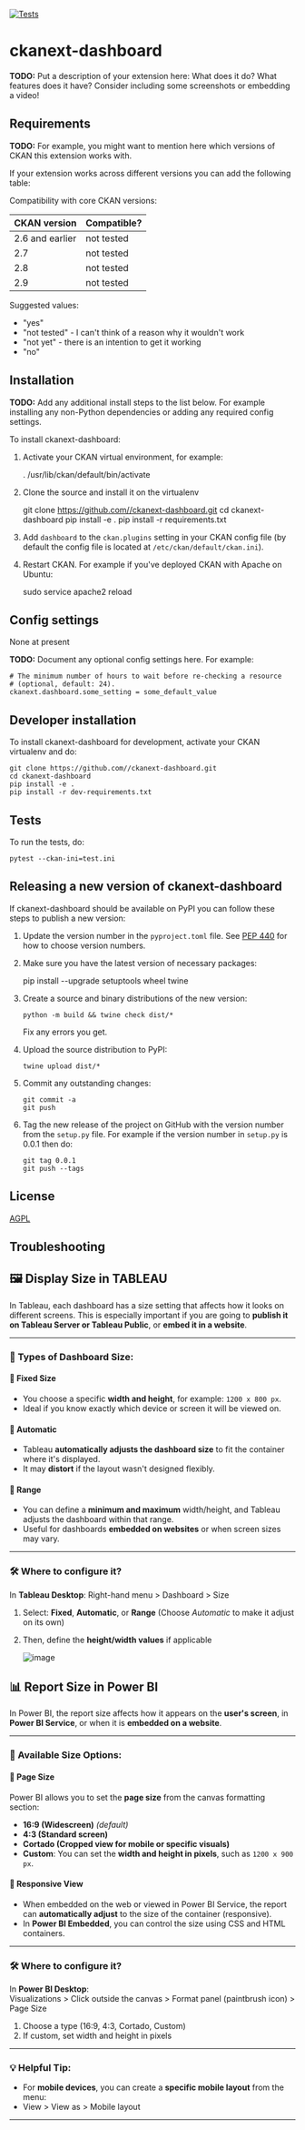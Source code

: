 [![Tests](https://github.com//ckanext-dashboard/workflows/Tests/badge.svg?branch=main)](https://github.com//ckanext-dashboard/actions)

# ckanext-dashboard

**TODO:** Put a description of your extension here:  What does it do? What features does it have? Consider including some screenshots or embedding a video!


## Requirements

**TODO:** For example, you might want to mention here which versions of CKAN this
extension works with.

If your extension works across different versions you can add the following table:

Compatibility with core CKAN versions:

| CKAN version    | Compatible?   |
| --------------- | ------------- |
| 2.6 and earlier | not tested    |
| 2.7             | not tested    |
| 2.8             | not tested    |
| 2.9             | not tested    |

Suggested values:

* "yes"
* "not tested" - I can't think of a reason why it wouldn't work
* "not yet" - there is an intention to get it working
* "no"


## Installation

**TODO:** Add any additional install steps to the list below.
   For example installing any non-Python dependencies or adding any required
   config settings.

To install ckanext-dashboard:

1. Activate your CKAN virtual environment, for example:

     . /usr/lib/ckan/default/bin/activate

2. Clone the source and install it on the virtualenv

    git clone https://github.com//ckanext-dashboard.git
    cd ckanext-dashboard
    pip install -e .
	pip install -r requirements.txt

3. Add `dashboard` to the `ckan.plugins` setting in your CKAN
   config file (by default the config file is located at
   `/etc/ckan/default/ckan.ini`).

4. Restart CKAN. For example if you've deployed CKAN with Apache on Ubuntu:

     sudo service apache2 reload


## Config settings

None at present

**TODO:** Document any optional config settings here. For example:

	# The minimum number of hours to wait before re-checking a resource
	# (optional, default: 24).
	ckanext.dashboard.some_setting = some_default_value


## Developer installation

To install ckanext-dashboard for development, activate your CKAN virtualenv and
do:

    git clone https://github.com//ckanext-dashboard.git
    cd ckanext-dashboard
    pip install -e .
    pip install -r dev-requirements.txt


## Tests

To run the tests, do:

    pytest --ckan-ini=test.ini


## Releasing a new version of ckanext-dashboard

If ckanext-dashboard should be available on PyPI you can follow these steps to publish a new version:

1. Update the version number in the `pyproject.toml` file. See [PEP 440](http://legacy.python.org/dev/peps/pep-0440/#public-version-identifiers) for how to choose version numbers.

2. Make sure you have the latest version of necessary packages:

    pip install --upgrade setuptools wheel twine

3. Create a source and binary distributions of the new version:

       python -m build && twine check dist/*

   Fix any errors you get.

4. Upload the source distribution to PyPI:

       twine upload dist/*

5. Commit any outstanding changes:

       git commit -a
       git push

6. Tag the new release of the project on GitHub with the version number from
   the `setup.py` file. For example if the version number in `setup.py` is
   0.0.1 then do:

       git tag 0.0.1
       git push --tags

## License

[AGPL](https://www.gnu.org/licenses/agpl-3.0.en.html)

## Troubleshooting
## 🖼️ Display Size in TABLEAU

In Tableau, each dashboard has a size setting that affects how it looks on different screens. This is especially important if you are going to **publish it on Tableau Server or Tableau Public**, or **embed it in a website**.

---

### 📏 Types of Dashboard Size:

#### 🔹 Fixed Size
- You choose a specific **width and height**, for example: `1200 x 800 px`.
- Ideal if you know exactly which device or screen it will be viewed on.

#### 🔹 Automatic
- Tableau **automatically adjusts the dashboard size** to fit the container where it's displayed.
- It may **distort** if the layout wasn't designed flexibly.

#### 🔹 Range
- You can define a **minimum and maximum** width/height, and Tableau adjusts the dashboard within that range.
- Useful for dashboards **embedded on websites** or when screen sizes may vary.

---

### 🛠️ Where to configure it?

In **Tableau Desktop**: Right-hand menu > Dashboard > Size  
1. Select: **Fixed**, **Automatic**, or **Range**  (Choose *Automatic* to make it adjust on its own)  
2. Then, define the **height/width values** if applicable

    ![image](https://github.com/user-attachments/assets/7d1d0003-4897-419b-981a-2ae8855fe96b)

## 📊 Report Size in **Power BI**

In Power BI, the report size affects how it appears on the **user's screen**, in **Power BI Service**, or when it is **embedded on a website**.

---

### 📏 Available Size Options:

#### 🔹 Page Size

Power BI allows you to set the **page size** from the canvas formatting section:

- **16:9 (Widescreen)** *(default)*  
- **4:3 (Standard screen)**  
- **Cortado (Cropped view for mobile or specific visuals)**  
- **Custom**: You can set the **width and height in pixels**, such as `1200 x 900 px`.

#### 🔹 Responsive View
- When embedded on the web or viewed in Power BI Service, the report can **automatically adjust** to the size of the container (responsive).
- In **Power BI Embedded**, you can control the size using CSS and HTML containers.

---

### 🛠️ Where to configure it?

In **Power BI Desktop**:  
Visualizations > Click outside the canvas > Format panel (paintbrush icon) > Page Size

1. Choose a type (16:9, 4:3, Cortado, Custom)  
2. If custom, set width and height in pixels

---

### 💡 Helpful Tip:

- For **mobile devices**, you can create a **specific mobile layout** from the menu:
- View > View as > Mobile layout

---

